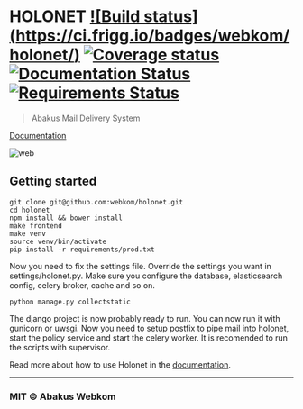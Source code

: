 # HOLONET [![Build status] (https://ci.frigg.io/badges/webkom/holonet/)](https://ci.frigg.io/webkom/holonet/last/) [![Coverage status](http://ci.frigg.io/badges/coverage/webkom/holonet/)](https://ci.frigg.io/webkom/holonet/last/) [![Documentation Status](https://readthedocs.org/projects/holonet/badge/?version=latest)](http://holonet.readthedocs.org) [![Requirements Status](https://requires.io/github/webkom/holonet/requirements.svg?branch=master)](https://requires.io/github/webkom/holonet/requirements/?branch=master)
> Abakus Mail Delivery System

[Documentation](http://holonet.readthedocs.org/)

![web](http://i.imgur.com/tz76uZv.png)

## Getting started
```
git clone git@github.com:webkom/holonet.git
cd holonet
npm install && bower install
make frontend
make venv
source venv/bin/activate
pip install -r requirements/prod.txt
```

Now you need to fix the settings file. Override the settings you want in settings/holonet.py.
Make sure you configure the database, elasticsearch config, celery broker, cache and so on.

```
python manage.py collectstatic
```

The django project is now probably ready to run. You can now run it with gunicorn or uwsgi. 
Now you need to setup postfix to pipe mail into holonet, start the policy service and start the celery worker. It is recomended to run the scripts with supervisor.

Read more about how to use Holonet in the [documentation](http://holonet.readthedocs.org/).

---

### MIT © Abakus Webkom

